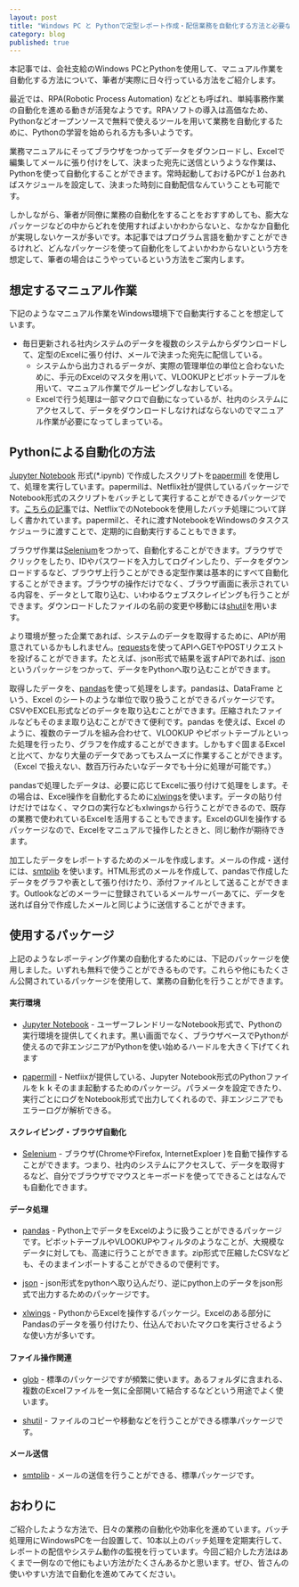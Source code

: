 ```yaml
---
layout: post
title: "Windows PC と Pythonで定型レポート作成・配信業務を自動化する方法と必要なパッケージ(非IT部門向け)"
category: blog
published: true
---
```


本記事では、会社支給のWindows PCとPythonを使用して、マニュアル作業を自動化する方法について、筆者が実際に日々行っている方法をご紹介します。

最近では、RPA(Robotic Process Automation) などとも呼ばれ、単純事務作業の自動化を進める動きが活発なようです。RPAソフトの導入は高価なため、Pythonなどオープンソースで無料で使えるツールを用いて業務を自動化するために、Pythonの学習を始められる方も多いようです。

業務マニュアルにそってブラウザをつかってデータをダウンロードし、Excelで編集してメールに張り付けをして、決まった宛先に送信というような作業は、Pythonを使って自動化することができます。常時起動しておけるPCが１台あればスケジュールを設定して、決まった時刻に自動配信なんていうことも可能です。

しかしながら、筆者が同僚に業務の自動化をすることをおすすめしても、膨大なパッケージなどの中からどれを使用すればよいかわからないと、なかなか自動化が実現しないケースが多いです。本記事ではプログラム言語を動かすことができるけれど、どんなパッケージを使って自動化をしてよいかわからないという方を想定して、筆者の場合はこうやっているという方法をご案内します。

## 想定するマニュアル作業

下記のようなマニュアル作業をWindows環境下で自動実行することを想定しています。

- 毎日更新される社内システムのデータを複数のシステムからダウンロードして、定型のExcelに張り付け、メールで決まった宛先に配信している。
    - システムから出力されるデータが、実際の管理単位の単位と合わないために、手元のExcelのマスタを用いて、VLOOKUPとピボットテーブルを用いて、マニュアル作業でグルーピングしなおしている。
    - Excelで行う処理は一部マクロで自動になっているが、社内のシステムにアクセスして、データをダウンロードしなければならないのでマニュアル作業が必要になってしまっている。

## Pythonによる自動化の方法

[Jupyter Notebook]:https://jupyter.org/
[papermill]: https://github.com/nteract/papermill
[Selenium]: https://selenium-python.readthedocs.io/
[requests]: https://requests-docs-ja.readthedocs.io/en/latest/
[json]: https://docs.python.jp/3/library/json.html
[pandas]: http://pandas.pydata.org/
[smtplib]: https://docs.python.jp/3/library/smtplib.html
[xlwings]: https://www.xlwings.org/
[glob]: https://docs.python.jp/3/library/glob.html
[shutil]: https://docs.python.jp/3/library/shutil.html
[netflix_blog]: https://medium.com/netflix-techblog/notebook-innovation-591ee3221233

[Jupyter Notebook] 形式(*.ipynb) で作成したスクリプトを[papermill] を使用して、処理を実行しています。papermilは、Netflix社が提供しているパッケージでNotebook形式のスクリプトをバッチとして実行することができるパッケージです。[こちらの記事][netflix_blog]では、NetflixでのNotebookを使用したバッチ処理について詳しく書かれています。papermilと、それに渡すNotebookをWindowsのタスクスケジューラに渡すことで、定期的に自動実行することもできます。

ブラウザ作業は[Selenium]をつかって、自動化することができます。ブラウザでクリックをしたり、IDやパスワードを入力してログインしたり、データをダウンロードするなど、ブラウザ上行うことができる定型作業は基本的にすべて自動化することができます。ブラウザの操作だけでなく、ブラウザ画面に表示されている内容を、データとして取り込む、いわゆるウェブスクレイピングも行うことができます。ダウンロードしたファイルの名前の変更や移動には[shutil]を用います。

より環境が整った企業であれば、システムのデータを取得するために、APIが用意されているかもしれません。[requests]を使ってAPIへGETやPOSTリクエストを投げることができます。たとえば、json形式で結果を返すAPIであれば、[json] というパッケージをつかって、データをPythonへ取り込むことができます。

取得したデータを、[pandas]を使って処理をします。pandasは、DataFrame という、Excel のシートのような単位で取り扱うことができるパッケージです。CSVやEXCEL形式などのデータを取り込むことができます。圧縮されたファイルなどもそのまま取り込むことができて便利です。pandas を使えば、Excel のように、複数のテーブルを組み合わせて、VLOOKUP やピボットテーブルといった処理を行ったり、グラフを作成することができます。しかもすぐ固まるExcelと比べて、かなり大量のデータであってもスムーズに作業することができます。（Excel で扱えない、数百万行みたいなデータでも十分に処理が可能です。）

pandasで処理したデータは、必要に応じてExcelに張り付けて処理をします。その場合は、Excel操作を自動化するために[xlwings]を使います。データの貼り付けだけではなく、マクロの実行などもxlwingsから行うことができるので、既存の業務で使われているExcelを活用することもできます。ExcelのGUIを操作するパッケージなので、Excelをマニュアルで操作したときと、同じ動作が期待できます。

加工したデータをレポートするためのメールを作成します。メールの作成・送付には、[smtplib] を使います。HTML形式のメールを作成して、pandasで作成したデータをグラフや表として張り付けたり、添付ファイルとして送ることができます。Outlookなどのメーラーに登録されているメールサーバーあてに、データを送れば自分で作成したメールと同じように送信することができます。

## 使用するパッケージ

上記のようなレポーティング作業の自動化するためには、下記のパッケージを使用しました。いずれも無料で使うことができるものです。これらや他にもたくさん公開されているパッケージを使用して、業務の自動化を行うことができます。

#### 実行環境

- [Jupyter Notebook] - ユーザーフレンドリーなNotebook形式で、Pythonの実行環境を提供してくれます。黒い画面でなく、ブラウザベースでPythonが使えるので非エンジニアがPythonを使い始めるハードルを大きく下げてくれます

- [papermill] - Netfiixが提供している、Jupyter Notebook形式のPythonファイルをｋｋそのまま起動するためのパッケージ。パラメータを設定できたり、実行ごとにログをNotebook形式で出力してくれるので、非エンジニアでもエラーログが解析できる。

#### スクレイピング・ブラウザ自動化

- [Selenium] - ブラウザ(ChromeやFirefox, InternetExploer )を自動で操作することができます。つまり、社内のシステムにアクセスして、データを取得するなど、自分でブラウザでマウスとキーボードを使ってできることはなんでも自動化できます。

#### データ処理

- [pandas] -  Python上でデータをExcelのように扱うことができるパッケージです。ピボットテーブルやVLOOKUPやフィルタのようなことが、大規模なデータに対しても、高速に行うことができます。zip形式で圧縮したCSVなども、そのままインポートすることができるので便利です。

- [json] -  json形式をpythonへ取り込んだり、逆にpython上のデータをjson形式で出力するためのパッケージです。

- [xlwings] -  PythonからExcelを操作するパッケージ。Excelのある部分にPandasのデータを張り付けたり、仕込んでおいたマクロを実行させるような使い方が多いです。

#### ファイル操作関連

- [glob] - 標準のパッケージですが頻繁に使います。あるフォルダに含まれる、複数のExcelファイルを一気に全部開いて結合するなどという用途でよく使います。

- [shutil] - ファイルのコピーや移動などを行うことができる標準パッケージです。

#### メール送信

- [smtplib] - メールの送信を行うことができる、標準パッケージです。


## おわりに
ご紹介したような方法で、日々の業務の自動化や効率化を進めています。バッチ処理用にWindowsPCを一台設置して、10本以上のバッチ処理を定期実行して、レポートの配信やシステム動作の監視を行っています。今回ご紹介した方法はあくまで一例なので他にもよい方法がたくさんあるかと思います。ぜひ、皆さんの使いやすい方法で自動化を進めてみてください。